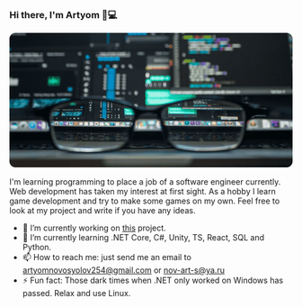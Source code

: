 ### Hi there, I'm Artyom 👋💻

![](hat-image.png)

I'm learning programming to place a job of a software engineer currently. Web development has taken my interest 
at first sight. As a hobby I learn game development and try to make some games on my own. 
Feel free to look at my project and write if you have any ideas.

- 🔭 I’m currently working on [this](https://devchallenges.io/challenges/rYyhwJAxMfES5jNQ9YsP) project.
- 🌱 I’m currently learning .NET Core, C#, Unity, TS, React, SQL and Python.
- 📫 How to reach me: just send me an email to artyomnovosyolov254@gmail.com or nov-art-s@ya.ru
- ⚡ Fun fact: Those dark times when .NET only worked on Windows has passed. Relax and use Linux.
